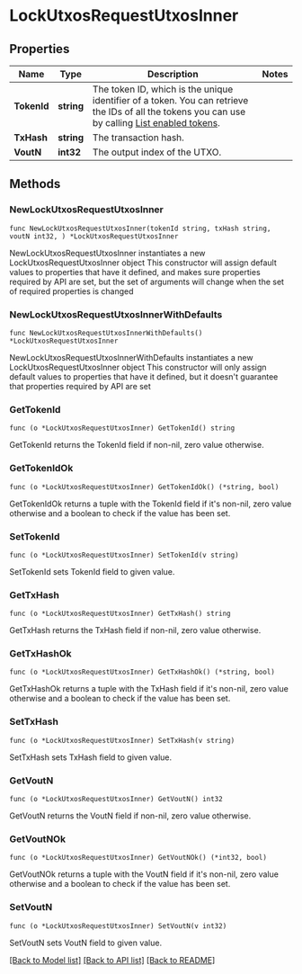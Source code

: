 # LockUtxosRequestUtxosInner

## Properties

Name | Type | Description | Notes
------------ | ------------- | ------------- | -------------
**TokenId** | **string** | The token ID, which is the unique identifier of a token. You can retrieve the IDs of all the tokens you can use by calling [List enabled tokens](https://www.cobo.com/developers/v2/api-references/wallets/list-enabled-tokens). | 
**TxHash** | **string** | The transaction hash. | 
**VoutN** | **int32** | The output index of the UTXO. | 

## Methods

### NewLockUtxosRequestUtxosInner

`func NewLockUtxosRequestUtxosInner(tokenId string, txHash string, voutN int32, ) *LockUtxosRequestUtxosInner`

NewLockUtxosRequestUtxosInner instantiates a new LockUtxosRequestUtxosInner object
This constructor will assign default values to properties that have it defined,
and makes sure properties required by API are set, but the set of arguments
will change when the set of required properties is changed

### NewLockUtxosRequestUtxosInnerWithDefaults

`func NewLockUtxosRequestUtxosInnerWithDefaults() *LockUtxosRequestUtxosInner`

NewLockUtxosRequestUtxosInnerWithDefaults instantiates a new LockUtxosRequestUtxosInner object
This constructor will only assign default values to properties that have it defined,
but it doesn't guarantee that properties required by API are set

### GetTokenId

`func (o *LockUtxosRequestUtxosInner) GetTokenId() string`

GetTokenId returns the TokenId field if non-nil, zero value otherwise.

### GetTokenIdOk

`func (o *LockUtxosRequestUtxosInner) GetTokenIdOk() (*string, bool)`

GetTokenIdOk returns a tuple with the TokenId field if it's non-nil, zero value otherwise
and a boolean to check if the value has been set.

### SetTokenId

`func (o *LockUtxosRequestUtxosInner) SetTokenId(v string)`

SetTokenId sets TokenId field to given value.


### GetTxHash

`func (o *LockUtxosRequestUtxosInner) GetTxHash() string`

GetTxHash returns the TxHash field if non-nil, zero value otherwise.

### GetTxHashOk

`func (o *LockUtxosRequestUtxosInner) GetTxHashOk() (*string, bool)`

GetTxHashOk returns a tuple with the TxHash field if it's non-nil, zero value otherwise
and a boolean to check if the value has been set.

### SetTxHash

`func (o *LockUtxosRequestUtxosInner) SetTxHash(v string)`

SetTxHash sets TxHash field to given value.


### GetVoutN

`func (o *LockUtxosRequestUtxosInner) GetVoutN() int32`

GetVoutN returns the VoutN field if non-nil, zero value otherwise.

### GetVoutNOk

`func (o *LockUtxosRequestUtxosInner) GetVoutNOk() (*int32, bool)`

GetVoutNOk returns a tuple with the VoutN field if it's non-nil, zero value otherwise
and a boolean to check if the value has been set.

### SetVoutN

`func (o *LockUtxosRequestUtxosInner) SetVoutN(v int32)`

SetVoutN sets VoutN field to given value.



[[Back to Model list]](../README.md#documentation-for-models) [[Back to API list]](../README.md#documentation-for-api-endpoints) [[Back to README]](../README.md)


